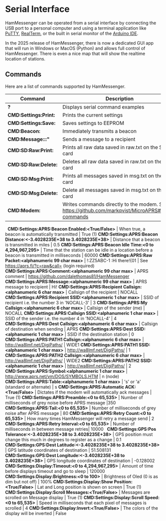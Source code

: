 
# Serial Interface #

HamMessenger can be operated from a serial interface by connecting the USB port to a personal computer and using a terminal application like [PuTTY](https://www.putty.org), [RealTerm](https://sourceforge.net/projects/realterm/), or the built in serial monitor of the [Arduino IDE](https://www.arduino.cc/en/Tutorial/getting-started-with-ide-v2/ide-v2-serial-monitor).  

In the 2025 release of HamMessenger, there is now a dedicated GUI app that will run in Windows or MacOS (Python) and allows full control of HamMessenger. There is even a nice map that will show the realtime location of stations.  

## Commands ##

Here are a list of commands supported by HamMessenger.

Command | Description | Example
--- | --- | :---
__?__ | Displays serial command examples
__CMD:Settings:Print:__ | Prints the current settings
__CMD:Settings:Save:__ | Saves settings to EEPROM
__CMD:Beacon:__ | Immediately transmits a beacon
__CMD:Message:<Recipient Callsign>:<Recipient SSID>:<Message>"__ | Sends a message to a recipient
__CMD:SD:Raw:Print:__ | Prints all raw data saved in raw.txt on the SD card
__CMD:SD:Raw:Delete:__ | Deletes all raw data saved in raw.txt on the SD card
__CMD:SD:Msg:Print:__ | Prints all messages saved in msg.txt on the SD card
__CMD:SD:Msg:Delete:__ | Delete all messages saved in msg.txt on the SD card
__CMD:Modem:<command>__ | Writes commands directly to the modem. See https://github.com/markqvist/MicroAPRS#serial-commands | CMD:Modem:cNOCALL
&nbsp;
__CMD:Settings:APRS:Beacon Enabled:<True/False>__ | When true, a beacon is automatically transmitted | True (1)
__CMD:Settings:APRS:Beacon Distance:<-3.4028235E+38 to 3.4028235E+38>__ | Distance that a beacon is transmitted in miles | 0.5
__CMD:Settings:APRS:Beacon Idle Time:<0 to 4,294,967,295>__ | Time that the station can be idle in a location before a beacon is transmitted in milliseconds | 60000
__CMD:Settings:APRS:Raw Packet:<alphanumeric 99 char max>__ | !:ZZ5ABC-1 :Hi there!{01 | See https://aprs.fi/?c=raw&call= (login required)
__CMD:Settings:APRS:Comment:<alphanumeric 99 char max>__ | APRS comment | https://github.com/dalethomas81/HamMessenger
__CMD:Settings:APRS:Message:<alphanumeric 99 char max>__ | APRS message to recipient | Hi!
__CMD:Settings:APRS:Recipient Callsign:<alphanumeric 6 char max>__ | Callsign of the recipient | NOCALL
__CMD:Settings:APRS:Recipient SSID:<alphanumeric 1 char max>__ | SSID of recipient i.e. the number 3 in 'NOCALL-3' | 3
__CMD:Settings:APRS:My Callsign:<alphanumeric 6 char max>__ | Callsign of the sender (me) | NOCALL
__CMD:Settings:APRS:Callsign SSID:<alphanumeric 1 char max>__ | SSID of the sender i.e. the number 4 in 'NOCALL-4' | 4
__CMD:Settings:APRS:Dest Callsign:<alphanumeric 6 char max>__ | Callsign of destination when sending | APRS
__CMD:Settings:APRS:Dest SSID:<alphanumeric 1 char max>__ | SSID if the destination station | 0
__CMD:Settings:APRS:PATH1 Callsign:<alphanumeric 6 char max>__ | http://wa8lmf.net/DigiPaths/ | WIDE1
__CMD:Settings:APRS:PATH1 SSID:<alphanumeric 1 char max>__ | http://wa8lmf.net/DigiPaths/ | 1
__CMD:Settings:APRS:PATH2 Callsign:<alphanumeric 6 char max>__ | http://wa8lmf.net/DigiPaths/ | WIDE2
__CMD:Settings:APRS:PATH2 SSID:<alphanumeric 1 char max>__ | http://wa8lmf.net/DigiPaths/ | 2
__CMD:Settings:APRS:Symbol:<alphanumeric 1 char max>__ | http://www.aprs.net/vm/DOS/SYMBOLS.HTM | n (node) 
__CMD:Settings:APRS:Table:<alphanumeric 1 char max>__ | 's' or 'a' (standard or alternate) | s
__CMD:Settings:APRS:Automatic ACK:<True/False>__ | Dictates if the modem will automatically ack messages | True (1)
__CMD:Settings:APRS:Preamble:<0 to 65,535>__ | Number of milliseconds of grey noise before APRS message |350
__CMD:Settings:APRS:Tail:<0 to 65,535>__ | Number of milliseconds of grey noise after APRS message | 80
__CMD:Settings:APRS:Retry Count:<0 to 65,535>__ | How many times HamMessenger will retry a message send | 2
__CMD:Settings:APRS:Retry Interval:<0 to 65,535>__ | Number of milliseconds in between message retries| 10000
&nbsp;
__CMD:Settings:GPS:Pos Tolerance:<-3.4028235E+38 to 3.4028235E+38>__ | GPS position must change this much in degrees to register as a change | 0.1
__CMD:Settings:GPS:Dest Latitude:<-3.4028235E+38 to 3.4028235E+38>__ | GPS latitude coordinates of destination | 51.508131
__CMD:Settings:GPS:Dest Longitude:<-3.4028235E+38 to 3.4028235E+38>__ | GPS longitude coordinates of destination | -0.128002
&nbsp;
__CMD:Settings:Display:Timeout:<0 to 4,294,967,295>__ | Amount of time before displays timeout and go to sleep | 120000
__CMD:Settings:Display:Brightness:<0 to 100>__ | Brightness of Oled (0 is as dim but not off) | 100%
__CMD:Settings:Display:Show Position:<True/False>__ | Lat and Long position is shown on screen | True (1)
__CMD:Settings:Display:Scroll Messages:<True/False>__ | Messages are scrolled on Message display | True (1)
__CMD:Settings:Display:Scroll Speed:<0 to 65,535>__ | Speed in milliseconds that each pixel of messages is scrolled | 4
__CMD:Settings:Display:Invert:<True/False>__ | The colors of the display will be inverted | False
